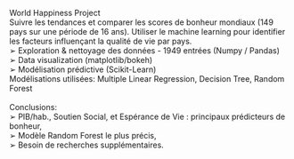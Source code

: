 World Happiness Project<br />
Suivre les tendances et comparer les scores de bonheur mondiaux (149 pays sur une période de 16 ans). Utiliser le machine learning pour identifier les facteurs influençant la qualité de vie par pays.<br />
➢ Exploration & nettoyage des données - 1949 entrées (Numpy / Pandas)<br />
➢ Data visualization (matplotlib/bokeh)<br />
➢ Modélisation prédictive (Scikit-Learn)<br />
Modélisations utilisées: Multiple Linear Regression, Decision Tree, Random Forest<br />
<br />
Conclusions:<br />
➢ PIB/hab., Soutien Social, et Espérance de Vie : principaux prédicteurs de bonheur,<br />
➢ Modèle Random Forest le plus précis,<br />
➢ Besoin de recherches supplémentaires.<br />
